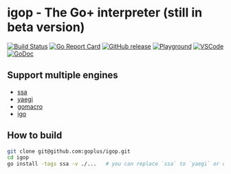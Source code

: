 igop - The Go+ interpreter (still in beta version)
========

[![Build Status](https://github.com/goplus/igop/actions/workflows/go.yml/badge.svg)](https://github.com/goplus/igop/actions/workflows/go.yml)
[![Go Report Card](https://goreportcard.com/badge/github.com/goplus/igop)](https://goreportcard.com/report/github.com/goplus/igop)
[![GitHub release](https://img.shields.io/github/v/tag/goplus/igop.svg?label=release)](https://github.com/goplus/igop/releases)
[![Playground](https://img.shields.io/badge/playground-Go+-blue.svg)](https://play.goplus.org/)
[![VSCode](https://img.shields.io/badge/vscode-Go+-teal.svg)](https://github.com/gopcode/vscode-goplus)
[![GoDoc](https://pkg.go.dev/badge/github.com/goplus/igop.svg)](https://pkg.go.dev/mod/github.com/goplus/igop)

## Support multiple engines

* [ssa](https://github.com/goplus/gossa)
* [yaegi](https://github.com/traefik/yaegi)
* [gomacro](https://github.com/cosmos72/gomacro)
* [igo](https://github.com/goplus/igo)

## How to build

```bash
git clone git@github.com:goplus/igop.git
cd igop
go install -tags ssa -v ./...   # you can replace `ssa` to `yaegi` or other engines
```

